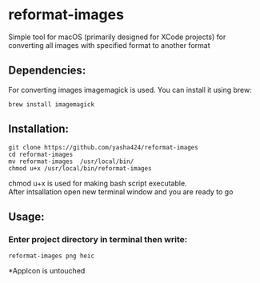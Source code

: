 # reformat-images
Simple tool for macOS (primarily designed for XCode projects) for converting all images with specified format to another format
## Dependencies:
For converting images imagemagick is used. You can install it using brew:
```console
brew install imagemagick
```
## Installation:
```console
git clone https://github.com/yasha424/reformat-images
cd reformat-images
mv reformat-images  /usr/local/bin/
chmod u+x /usr/local/bin/reformat-images
```
chmod u+x is used for making bash script executable.\
After intsallation open new terminal window and you are ready to go
## Usage:
### Enter project directory in terminal then write:
```console
reformat-images png heic
```
*AppIcon is untouched

